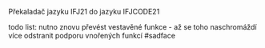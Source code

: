 Překaladač jazyku IFJ21 do jazyku IFJCODE21

todo list:
nutno znovu převést vestavěné funkce - až se toho naschromáždí více
odstranit podporu vnořených funkcí #sadface
